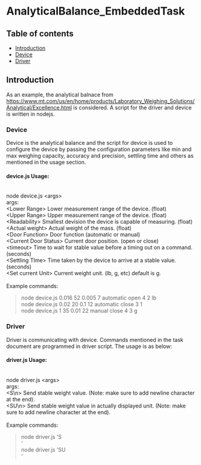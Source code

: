 # AnalyticalBalance_EmbeddedTask

## Table of contents
* [Introduction](#introduction)
* [Device](#device)
* [Driver](#driver)

## Introduction

As an example, the analytical balnace from https://www.mt.com/us/en/home/products/Laboratory_Weighing_Solutions/Analytical/Excellence.html is considered. A script for the driver and device is written in nodejs. 

### Device

Device is the analytical balance and the script for device is used to configure the device by passing the configuration parameters like min and max weighing capacity, accuracy and precision, settling time and others as mentioned in the usage section.


#### device.js Usage:
\
node device.js \<args\>\
args: \
   \<Lower Range\> Lower measurement range of the device. (float)\
   \<Upper Range\> Upper measurement range of the device. (float) \
   \<Readability\> Smallest devision the device is capable of measuring. (float)\
   \<Actual weight\> Actual weight of the mass. (float) \
   \<Door Function\> Door function (automatic or manual)\
   \<Current Door Status\> Current door position. (open or close)\
   \<timeout\> Time to wait for stable value before a timing out on a command. (seconds)\
   \<Settling TIme\> Time taken by the device to arrive at a stable value. (seconds)\
   \<Set current Unit\> Current weight unit. (lb, g, etc) default is g.\
\
Example commands:
>node device.js 0.016 52 0.005 7 automatic open 4 2 lb\
>node device.js 0.02 20 0.1 12 automatic close 3 1\
>node device.js 1 35 0.01 22 manual close 4 3 g

### Driver

Driver is communicating with device. Commands mentioned in the task document are programmed in driver script. The usage is as below:

#### driver.js Usage:
\
node driver.js \<args\>\
args:\
   \<S\\n\> Send stable weight value. (Note: make sure to add newline character at the end).\
   \<SU\\n\> Send stable weight value in actually displayed unit. (Note: make sure to add newline character at the end).\
\
Example commands:
>node driver.js 'S\
>'\
>node driver.js 'SU\
>'

